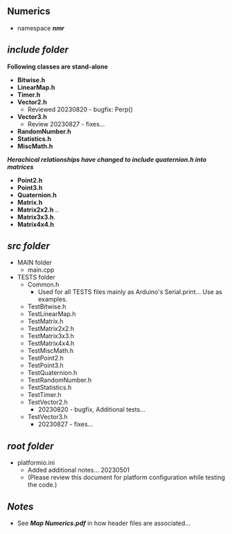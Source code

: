 ## Numerics

- namespace ***nmr***

## ***include folder***

**Following classes are stand-alone**
- **Bitwise.h** 
- **LinearMap.h**   
- **Timer.h**     
- **Vector2.h** 
    - Reviewed 20230820 - bugfix: Perp()
- **Vector3.h**    
    - Review 20230827 - fixes...
- **RandomNumber.h**  
- **Statistics.h** 
- **MiscMath.h**

***Herachical relationships have changed to include quaternion.h into matrices***
+ **Point2.h**
+ **Point3.h**  
+ **Quaternion.h** 
+ **Matrix.h**   
+ **Matrix2x2.h**  .. 
+ **Matrix3x3.h**.
+ **Matrix4x4.h**

## ***src folder***

- MAIN folder
    - main.cpp
- TESTS folder
    - Common.h          
        - Used for all TESTS files mainly as Arduino's Serial.print... Use as examples.
    - TestBitwise.h
    - TestLinearMap.h 
    - TestMatrix.h
    - TestMatrix2x2.h
    - TestMatrix3x3.h
    - TestMatrix4x4.h
    - TestMiscMath.h
    - TestPoint2.h
    - TestPoint3.h
    - TestQuaternion.h
    - TestRandomNumber.h
    - TestStatistics.h
    - TestTimer.h  
    - TestVector2.h 
        - 20230820 - bugfix, Additional tests...
    - TestVector3.h
        - 20230827 - fixes...

## ***root folder***

- platformio.ini
    - Added additional notes... 20230501
    - (Please review this document for platform configuration while testing the code.)

## ***Notes***
- See ***Map Numerics.pdf*** in how header files are associated...

